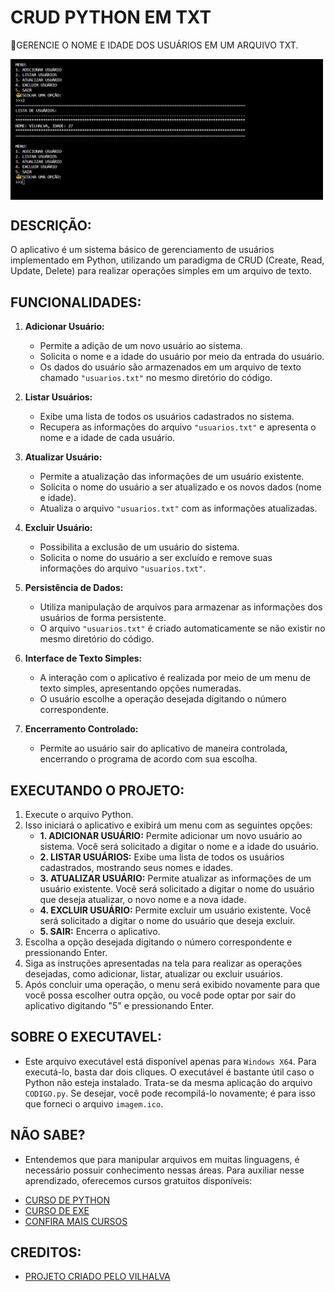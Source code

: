 # CRUD PYTHON EM TXT
🎈GERENCIE O NOME E IDADE DOS USUÁRIOS EM UM ARQUIVO TXT.

<img src="FOTO.png" align="center" width="500"> <br>

## DESCRIÇÃO:
O aplicativo é um sistema básico de gerenciamento de usuários implementado em Python, utilizando um paradigma de CRUD (Create, Read, Update, Delete) para realizar operações simples em um arquivo de texto.

## FUNCIONALIDADES:
1. **Adicionar Usuário:**
   - Permite a adição de um novo usuário ao sistema.
   - Solicita o nome e a idade do usuário por meio da entrada do usuário.
   - Os dados do usuário são armazenados em um arquivo de texto chamado `"usuarios.txt"` no mesmo diretório do código.

2. **Listar Usuários:**
   - Exibe uma lista de todos os usuários cadastrados no sistema.
   - Recupera as informações do arquivo `"usuarios.txt"` e apresenta o nome e a idade de cada usuário.

3. **Atualizar Usuário:**
   - Permite a atualização das informações de um usuário existente.
   - Solicita o nome do usuário a ser atualizado e os novos dados (nome e idade).
   - Atualiza o arquivo `"usuarios.txt"` com as informações atualizadas.

4. **Excluir Usuário:**
   - Possibilita a exclusão de um usuário do sistema.
   - Solicita o nome do usuário a ser excluído e remove suas informações do arquivo `"usuarios.txt"`.

5. **Persistência de Dados:**
   - Utiliza manipulação de arquivos para armazenar as informações dos usuários de forma persistente.
   - O arquivo `"usuarios.txt"` é criado automaticamente se não existir no mesmo diretório do código.

6. **Interface de Texto Simples:**
   - A interação com o aplicativo é realizada por meio de um menu de texto simples, apresentando opções numeradas.
   - O usuário escolhe a operação desejada digitando o número correspondente.

7. **Encerramento Controlado:**
   - Permite ao usuário sair do aplicativo de maneira controlada, encerrando o programa de acordo com sua escolha.

## EXECUTANDO O PROJETO:
1. Execute o arquivo Python.
2. Isso iniciará o aplicativo e exibirá um menu com as seguintes opções:
   - **1. ADICIONAR USUÁRIO:** Permite adicionar um novo usuário ao sistema. Você será solicitado a digitar o nome e a idade do usuário.
   - **2. LISTAR USUÁRIOS:** Exibe uma lista de todos os usuários cadastrados, mostrando seus nomes e idades.
   - **3. ATUALIZAR USUÁRIO:** Permite atualizar as informações de um usuário existente. Você será solicitado a digitar o nome do usuário que deseja atualizar, o novo nome e a nova idade.
   - **4. EXCLUIR USUÁRIO:** Permite excluir um usuário existente. Você será solicitado a digitar o nome do usuário que deseja excluir.
   - **5. SAIR:** Encerra o aplicativo.
3. Escolha a opção desejada digitando o número correspondente e pressionando Enter.
4. Siga as instruções apresentadas na tela para realizar as operações desejadas, como adicionar, listar, atualizar ou excluir usuários.
5. Após concluir uma operação, o menu será exibido novamente para que você possa escolher outra opção, ou você pode optar por sair do aplicativo digitando "5" e pressionando Enter.

## SOBRE O EXECUTAVEL:
- Este arquivo executável está disponível apenas para `Windows X64`. Para executá-lo, basta dar dois cliques. O executável é bastante útil caso o Python não esteja instalado. Trata-se da mesma aplicação do arquivo `CODIGO.py`. Se desejar, você pode recompilá-lo novamente; é para isso que forneci o arquivo `imagem.ico`.

## NÃO SABE?
- Entendemos que para manipular arquivos em muitas linguagens, é necessário possuir conhecimento nessas áreas. Para auxiliar nesse aprendizado, oferecemos cursos gratuitos disponíveis:
* [CURSO DE PYTHON](https://github.com/VILHALVA/CURSO-DE-PYTHON)
* [CURSO DE EXE](https://github.com/VILHALVA/CURSO-DE-EXE)
* [CONFIRA MAIS CURSOS](https://github.com/VILHALVA?tab=repositories&q=+topic:CURSO)

## CREDITOS:
- [PROJETO CRIADO PELO VILHALVA](https://github.com/VILHALVA)


